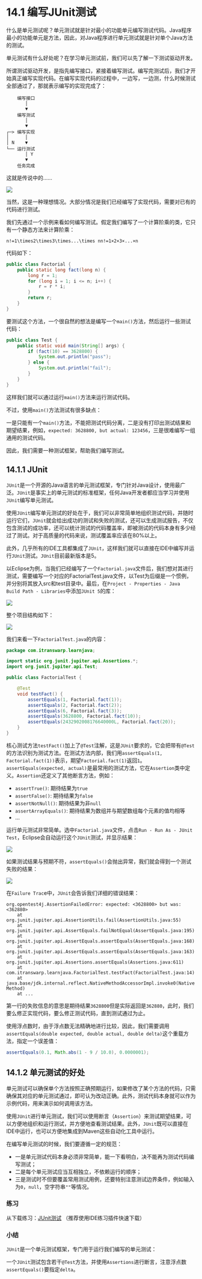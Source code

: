# 14.1 编写JUnit测试

什么是单元测试呢？单元测试就是针对最小的功能单元编写测试代码。Java程序最小的功能单元是方法，因此，对Java程序进行单元测试就是针对单个Java方法的测试。

单元测试有什么好处呢？在学习单元测试前，我们可以先了解一下测试驱动开发。

所谓测试驱动开发，是指先编写接口，紧接着编写测试。编写完测试后，我们才开始真正编写实现代码。在编写实现代码的过程中，一边写，一边测，什么时候测试全部通过了，那就表示编写的实现完成了：

```
    编写接口
       │
       ▼
    编写测试
       │
       ▼
┌─> 编写实现
│      │
│ N    ▼
└── 运行测试
       │ Y
       ▼
    任务完成
```

这就是传说中的……

![](pic/14.1.1.jpg)

当然，这是一种理想情况。大部分情况是我们已经编写了实现代码，需要对已有的代码进行测试。

我们先通过一个示例来看如何编写测试。假定我们编写了一个计算阶乘的类，它只有一个静态方法来计算阶乘：

    n!=1\times2\times3\times...\times nn!=1×2×3×...×n

代码如下：

```java
public class Factorial {
    public static long fact(long n) {
        long r = 1;
        for (long i = 1; i <= n; i++) {
            r = r * i;
        }
        return r;
    }
}
```

要测试这个方法，一个很自然的想法是编写一个`main()`方法，然后运行一些测试代码：

```java
public class Test {
    public static void main(String[] args) {
        if (fact(10) == 3628800) {
            System.out.println("pass");
        } else {
            System.out.println("fail");
        }
    }
}
```

这样我们就可以通过运行`main()`方法来运行测试代码。

不过，使用`main()`方法测试有很多缺点：

一是只能有一个`main()`方法，不能把测试代码分离，二是没有打印出测试结果和期望结果，例如，`expected: 3628800, but actual: 123456`，三是很难编写一组通用的测试代码。

因此，我们需要一种测试框架，帮助我们编写测试。

## 14.1.1 JUnit
`JUnit`是一个开源的Java语言的单元测试框架，专门针对Java设计，使用最广泛。`JUnit`是事实上的单元测试的标准框架，任何Java开发者都应当学习并使用`JUnit`编写单元测试。

使用`JUnit`编写单元测试的好处在于，我们可以非常简单地组织测试代码，并随时运行它们，`JUnit`就会给出成功的测试和失败的测试，还可以生成测试报告，不仅包含测试的成功率，还可以统计测试的代码覆盖率，即被测试的代码本身有多少经过了测试。对于高质量的代码来说，测试覆盖率应该在80%以上。

此外，几乎所有的IDE工具都集成了`JUnit`，这样我们就可以直接在IDE中编写并运行`JUnit`测试。`JUnit`目前最新版本是5。

以Eclipse为例，当我们已经编写了一个`Factorial.java`文件后，我们想对其进行测试，需要编写一个对应的FactorialTest.java文件，以Test为后缀是一个惯例，并分别将其放入src和test目录中。最后，在`Project - Properties - Java Build Path - Libraries`中添加`JUnit 5`的库：

![](pic/14.1.2.png)

整个项目结构如下：

![](pic/14.1.3.png)

我们来看一下`FactorialTest.java`的内容：

```java
package com.itranswarp.learnjava;

import static org.junit.jupiter.api.Assertions.*;
import org.junit.jupiter.api.Test;

public class FactorialTest {

    @Test
    void testFact() {
        assertEquals(1, Factorial.fact(1));
        assertEquals(2, Factorial.fact(2));
        assertEquals(6, Factorial.fact(3));
        assertEquals(3628800, Factorial.fact(10));
        assertEquals(2432902008176640000L, Factorial.fact(20));
    }
}
```

核心测试方法`testFact()`加上了`@Test`注解，这是`JUnit`要求的，它会把带有`@Test`的方法识别为测试方法。在测试方法内部，我们用`assertEquals(1, Factorial.fact(1))`表示，期望`Factorial.fact(1)`返回`1`。`assertEquals(expected, actual)`是最常用的测试方法，它在`Assertion`类中定义。`Assertion`还定义了其他断言方法，例如：

- `assertTrue()`: 期待结果为`true`
- `assertFalse()`: 期待结果为`false`
- `assertNotNull()`: 期待结果为非`null`
- `assertArrayEquals()`: 期待结果为数组并与期望数组每个元素的值均相等
- ...

运行单元测试非常简单。选中`Factorial.java`文件，点击`Run - Run As - JUnit Test`，Eclipse会自动运行这个`JUnit`测试，并显示结果：

![](pic/14.1.4.png)

如果测试结果与预期不符，`assertEquals()`会抛出异常，我们就会得到一个测试失败的结果：

![](pic/14.1.5.png)

在`Failure Trac`e中，`JUnit`会告诉我们详细的错误结果：

    org.opentest4j.AssertionFailedError: expected: <3628800> but was: <362880>
        at org.junit.jupiter.api.AssertionUtils.fail(AssertionUtils.java:55)
        at org.junit.jupiter.api.AssertEquals.failNotEqual(AssertEquals.java:195)
        at org.junit.jupiter.api.AssertEquals.assertEquals(AssertEquals.java:168)
        at org.junit.jupiter.api.AssertEquals.assertEquals(AssertEquals.java:163)
        at org.junit.jupiter.api.Assertions.assertEquals(Assertions.java:611)
        at com.itranswarp.learnjava.FactorialTest.testFact(FactorialTest.java:14)
        at java.base/jdk.internal.reflect.NativeMethodAccessorImpl.invoke0(Native Method)
        at ...


第一行的失败信息的意思是期待结果`3628800`但是实际返回是`362880`，此时，我们要么修正实现代码，要么修正测试代码，直到测试通过为止。

使用浮点数时，由于浮点数无法精确地进行比较，因此，我们需要调用`assertEquals(double expected, double actual, double delta)`这个重载方法，指定一个误差值：

```java
assertEquals(0.1, Math.abs(1 - 9 / 10.0), 0.0000001);
```

## 14.1.2 单元测试的好处
单元测试可以确保单个方法按照正确预期运行，如果修改了某个方法的代码，只需确保其对应的单元测试通过，即可认为改动正确。此外，测试代码本身就可以作为示例代码，用来演示如何调用该方法。

使用`JUnit`进行单元测试，我们可以使用断言（`Assertion`）来测试期望结果，可以方便地组织和运行测试，并方便地查看测试结果。此外，`JUnit`既可以直接在IDE中运行，也可以方便地集成到Maven这些自动化工具中运行。

在编写单元测试的时候，我们要遵循一定的规范：

- 一是单元测试代码本身必须非常简单，能一下看明白，决不能再为测试代码编写测试；
- 二是每个单元测试应当互相独立，不依赖运行的顺序；
- 三是测试时不但要覆盖常用测试用例，还要特别注意测试边界条件，例如输入为`0`，`null`，空字符串`""`等情况。

### 练习
从下载练习：[JUnit测试](https://gitee.com/liaoxuefeng/learn-java/blob/master/practices/Java%E6%95%99%E7%A8%8B/100.%E5%8D%95%E5%85%83%E6%B5%8B%E8%AF%95.1255945269146912/10.%E7%BC%96%E5%86%99JUnit%E6%B5%8B%E8%AF%95.1304048154181666/junit-test.zip?utm_source=blog_lxf) （推荐使用IDE练习插件快速下载）

### 小结
`JUnit`是一个单元测试框架，专门用于运行我们编写的单元测试：

一个`JUnit`测试包含若干`@Test`方法，并使用`Assertions`进行断言，注意浮点数`assertEquals()`要指定`delta`。